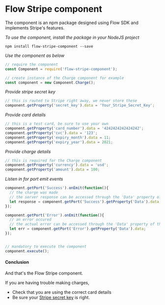 # Flow Stripe component
The component is an npm package designed using Flow SDK and implements Stripe's features.

*To use the component, install the package in your NodeJS project*

```
npm install flow-stripe-component --save
```

*Use the component as below*

```javascript
// require the component
const Component = require('flow-stripe-component');

// create instance of the Charge component for example
const component = new Component.Charge();
```

*Provide stripe secret key*

```javascript
// this is routed to Stripe right away, we never store these
component.getProperty('secret_key').data = 'Your_Stripe_Secret_Key';
```

*Provide card details*

```javascript
// this is a test card, be sure to use your own
component.getProperty('card_number').data = '4242424242424242';
component.getProperty('cvc').data = '123';
component.getProperty('expiry_month').data = 11;
component.getProperty('expiry_year').data = 2021;
```

*Provide charge details*

```javascript
// this is required for the Charge component
component.getProperty('currency').data = 'usd';
component.getProperty('amount').data = 100;
```

*Listen in for port emit events*
```javascript
component.getPort('Success').onEmit(function(){
  // the charge was made
  // the server response can be accessed through the 'Data' property of the port
  let response = component.getPort('Success').getProperty('Data').data;
});

component.getPort('Error').onEmit(function(){
  // an error occured
  // the actual error can be accessed through the 'Data' property of the port
  let err = component.getPort('Error').getProperty('Data').data;
});


// mandatory to execute the component
component.execute();
```

#### Conclusion

And that's the Flow Stripe component.

If you are having trouble making charges,
- Check that you are using the correct card details
- Be sure your [Stripe secret key](https://dashboard.stripe.com/account/apikeys) is right.